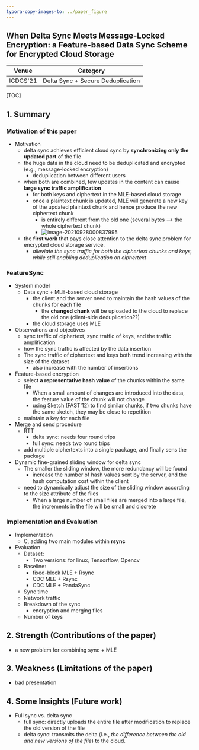 ```yaml
---
typora-copy-images-to: ../paper_figure
---
```

When Delta Sync Meets Message-Locked Encryption: a Feature-based Data Sync Scheme for Encrypted Cloud Storage
------------------------------------------
|           Venue            |       Category       |
| :------------------------: | :------------------: |
| ICDCS'21 | Delta Sync + Secure Deduplication |
[TOC]

## 1. Summary
### Motivation of this paper

- Motivation
  - delta sync achieves efficient cloud sync by **synchronizing only the updated part** of the file
  - the huge data in the cloud need to be deduplicated and encrypted (e.g., message-locked encryption)
    - deduplication between different users
  - when both are combined, few updates in the content can cause **large sync traffic amplification**
    - for both keys and ciphertext in the MLE-based cloud storage
    - once a plaintext chunk is updated, MLE will generate a new key of the updated plaintext chunk and hence produce the new ciphertext chunk 
      - is entirely different from the old one (several bytes --> the whole ciphertext chunk)
      - ![image-20210928000837995](../paper_figure/image-20210928000837995.png)
  - the **first work** that pays close attention to the delta sync problem for encrypted cloud storage service.
    - *alleviate the sync traffic for both the ciphertext chunks and keys, while still enabling deduplication on ciphertext*

### FeatureSync

- System model
  - Data sync + MLE-based cloud storage
    - the client and the server need to maintain the hash values of the chunks for each file
      - the **changed chunk** will be uploaded to the cloud to replace the old one (client-side deduplication??)
    - the cloud storage uses MLE 
- Observations and objectives
  - sync traffic of ciphertext, sync traffic of keys, and the traffic amplification
  - how the sync traffic is affected by the data insertion
  - The sync traffic of ciphertext and keys both trend increasing with the size of the dataset
    - also increase with the number of insertions
- Feature-based encryption
  - select **a representative hash value** of the chunks within the same file
    - When a small amount of changes are introduced into the data, the feature value of the chunk will not change
    - using Sketch (FAST'12) to find similar chunks, if two chunks have the same sketch, they may be close to repetition
  - maintain a key for each file
- Merge and send procedure
  - RTT
    - delta sync: needs four round trips
    - full sync: needs two round trips
  - add multiple ciphertexts into a single package, and finally sens the package
- Dynamic fine-grained sliding window for delta sync
  - The smaller the sliding window, the more redundancy will be found
    - increase the number of hash values sent by the server, and the hash computation cost within the client
  - need to dynamically adjust the size of the sliding window according to the size attribute of the files
    - When a large number of small files are merged into a large file, the increments in the file will be small and discrete

### Implementation and Evaluation

- Implementation
  - C, adding two main modules within **rsync**
- Evaluation
  - Dataset:
    - Two versions: for linux, Tensorflow, Opencv
  - Baseline:
    - fixed-block MLE + Rsync
    - CDC MLE + Rsync
    - CDC MLE + PandaSync
  - Sync time
  - Network traffic
  - Breakdown of the sync
    - encryption and merging files
  - Number of keys

## 2. Strength (Contributions of the paper)

- a new problem for combining sync + MLE

## 3. Weakness (Limitations of the paper)

- bad presentation

## 4. Some Insights (Future work)

- Full sync vs. delta sync
  - full sync: directly uploads the entire file after modification to replace the old version of the file
  - delta sync: transmits the delta (i.e., *the difference between the old and new versions of the file*) to the cloud.

